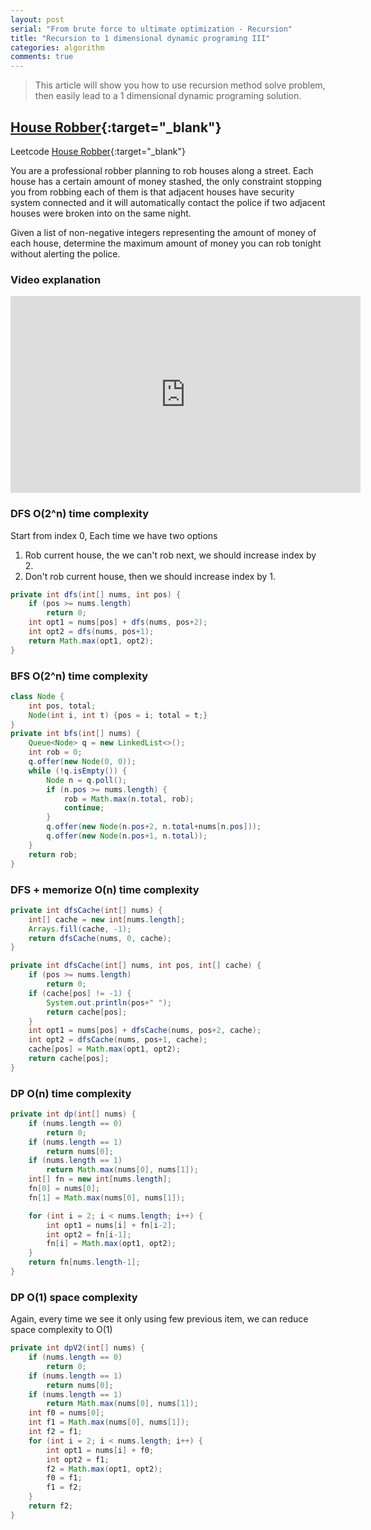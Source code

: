 ```yaml
---
layout: post 
serial: "From brute force to ultimate optimization - Recursion"
title: "Recursion to 1 dimensional dynamic programing III"
categories: algorithm
comments: true
---
```


> This article will show you how to use recursion method solve problem, then easily lead to a 1 dimensional dynamic programing solution.

## [House Robber](https://leetcode.com/problems/house-robber/){:target="_blank"}
Leetcode [House Robber](https://leetcode.com/problems/house-robber/){:target="_blank"}

You are a professional robber planning to rob houses along a street. Each house has a certain amount of money stashed, the only constraint stopping you from robbing each of them is that adjacent houses have security system connected and it will automatically contact the police if two adjacent houses were broken into on the same night.

Given a list of non-negative integers representing the amount of money of each house, determine the maximum amount of money you can rob tonight without alerting the police.

### Video explanation
<iframe width="560" height="315" src="https://www.youtube.com/embed/NqqAhSgYBm4" frameborder="0" allowfullscreen></iframe>

### DFS O(2^n) time complexity
Start from index 0, Each time we have two options
1. Rob current house, the we can't rob next, we should increase index by 2.
2. Don't rob current house, then we should increase index by 1.

```java
private int dfs(int[] nums, int pos) {
    if (pos >= nums.length)
        return 0;
    int opt1 = nums[pos] + dfs(nums, pos+2);        
    int opt2 = dfs(nums, pos+1);
    return Math.max(opt1, opt2);
}
```

### BFS O(2^n) time complexity

```java
class Node {
	int pos, total;
	Node(int i, int t) {pos = i; total = t;}
}
private int bfs(int[] nums) {
	Queue<Node> q = new LinkedList<>();
	int rob = 0;
	q.offer(new Node(0, 0));
	while (!q.isEmpty()) {
		Node n = q.poll();
		if (n.pos >= nums.length) {
			rob = Math.max(n.total, rob);
			continue;
		}
		q.offer(new Node(n.pos+2, n.total+nums[n.pos]));
		q.offer(new Node(n.pos+1, n.total));
	}
	return rob;
}
```

### DFS + memorize O(n) time complexity

```java
private int dfsCache(int[] nums) {
	int[] cache = new int[nums.length];
	Arrays.fill(cache, -1);
	return dfsCache(nums, 0, cache);
}

private int dfsCache(int[] nums, int pos, int[] cache) {
	if (pos >= nums.length)
		return 0;
	if (cache[pos] != -1) {
		System.out.println(pos+" ");
		return cache[pos];
	}
	int opt1 = nums[pos] + dfsCache(nums, pos+2, cache);
	int opt2 = dfsCache(nums, pos+1, cache);
	cache[pos] = Math.max(opt1, opt2);
	return cache[pos];
}
```

### DP O(n) time complexity

```java
private int dp(int[] nums) {
	if (nums.length == 0)
		return 0;
	if (nums.length == 1)
		return nums[0];
	if (nums.length == 1)
		return Math.max(nums[0], nums[1]);
	int[] fn = new int[nums.length];
	fn[0] = nums[0];
	fn[1] = Math.max(nums[0], nums[1]);

	for (int i = 2; i < nums.length; i++) {
		int opt1 = nums[i] + fn[i-2];
		int opt2 = fn[i-1];
		fn[i] = Math.max(opt1, opt2);
	}
	return fn[nums.length-1];
}
```

### DP O(1) space complexity
Again, every time we see it only using few previous item, we can reduce space complexity to O(1)

```java
private int dpV2(int[] nums) {
    if (nums.length == 0)
        return 0;
    if (nums.length == 1)
        return nums[0];
    if (nums.length == 1)
        return Math.max(nums[0], nums[1]);
    int f0 = nums[0];
    int f1 = Math.max(nums[0], nums[1]);
    int f2 = f1;
    for (int i = 2; i < nums.length; i++) {
        int opt1 = nums[i] + f0;
        int opt2 = f1;
        f2 = Math.max(opt1, opt2);
        f0 = f1;
        f1 = f2;
    }
    return f2;
}
```
